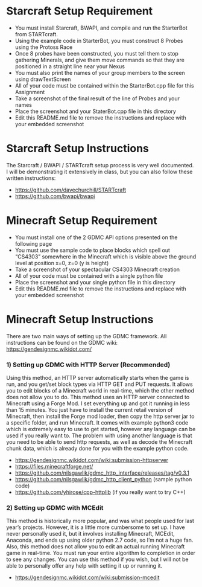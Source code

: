 # Starcraft Setup Requirement

- You must install Starcraft, BWAPI, and compile and run the StarterBot from STARTcraft. 
- Using the example code in StarterBot, you must construct 8 Probes using the Protoss Race
- Once 8 probes have been constructed, you must tell them to stop gathering Minerals, and give them move commands so that they are positioned in a straight line near your Nexus
- You must also print the names of your group members to the screen using drawTextScreen
- All of your code must be contained within the StarterBot.cpp file for this Assignment
- Take a screenshot of the final result of the line of Probes and your names 
- Place the screenshot and your StaterBot.cpp file in this directory
- Edit this README.md file to remove the instructions and replace with your embedded screenshot

# Starcraft Setup Instructions

The Starcraft / BWAPI / STARTcraft setup process is very well documented. 
I will be demonstrating it extensively in class, but you can also follow these written instructions:
- https://github.com/davechurchill/STARTcraft
- https://github.com/bwapi/bwapi

# Minecraft Setup Requirement
- You must install one of the 2 GDMC API options presented on the following page
- You must use the sample code to place blocks which spell out “CS4303” somewhere in the Minecraft which is visible above the ground level at position x=0, z=0 (y is height)
- Take a screenshot of your spectacular CS4303 Minecraft creation 
- All of your code must be contained with a single python file
- Place the screenshot and your single python file in this directory
- Edit this README.md file to remove the instructions and replace with your embedded screenshot

# Minecraft Setup Instructions

There are two main ways of setting up the GDMC framework. 
All instructions can be found on the GDMC wiki: https://gendesignmc.wikidot.com/

### 1) Setting up GDMC with HTTP Server (Recommended)

Using this method, an HTTP server automatically starts when the game is run, and you get/set block types via HTTP GET and PUT requests. It allows you to edit blocks of a Minecraft world in real-time, which the other method does not allow you to do. This method uses an HTTP server connected to Minecraft using a Forge Mod. I set everything up and got it running in less than 15 minutes. You just have to install the current retail version of Minecraft, then install the Forge mod loader, then copy the http server jar to a specific folder, and run Minecraft. It comes with example python3 code which is extremely easy to use to get started, however any language can be used if you really want to. The problem with using another language is that you need to be able to send http requests, as well as decode the Minecraft chunk data, which is already done for you with the example python code. 

- https://gendesignmc.wikidot.com/wiki:submission-httpserver
- https://files.minecraftforge.net/
- https://github.com/nilsgawlik/gdmc_http_interface/releases/tag/v0.3.1
- https://github.com/nilsgawlik/gdmc_http_client_python (sample python code)
- https://github.com/yhirose/cpp-httplib (if you really want to try C++)

### 2) Setting up GDMC with MCEdit

This method is historically more popular, and was what people used for last year’s projects. However, it is a little more cumbersome to set up. I have never personally used it, but it involves installing Minecraft, MCEdit, Anaconda, and ends up using older python 2.7 code, so I’m not a huge fan. Also, this method does not allow you to edit an actual running Minecraft game in real-time. You must run your entire algorithm to completion in order to see any changes. You can use this method if you wish, but I will not be able to personally offer any help with setting it up or running it.

- https://gendesignmc.wikidot.com/wiki:submission-mcedit


